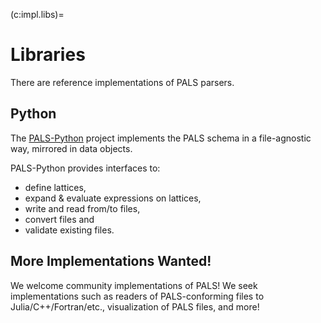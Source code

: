 (c:impl.libs)=
# Libraries

There are reference implementations of PALS parsers.


## Python

The [PALS-Python](https://github.com/campa-consortium/pals-python) project implements the PALS schema in a file-agnostic way, mirrored in data objects.

PALS-Python provides interfaces to:
* define lattices,
* expand & evaluate expressions on lattices,
* write and read from/to files,
* convert files and
* validate existing files.


## More Implementations Wanted!

We welcome community implementations of PALS!
We seek implementations such as readers of PALS-conforming files to Julia/C++/Fortran/etc., visualization of PALS files, and more!
